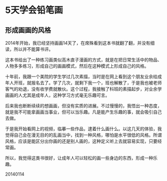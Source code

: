 # 5天学会铅笔画

## 形成画画的风格

2014年开始，我已经坚持画画14天了，在席殊看到这本书就翻了翻，并没有细读，所以并不能算书评。

这本书给出了一种练习画类似高木直子漫画的方式，就是在把日常生活中的物品、人物多多练习，形成自己的画画模式，然后在这种模式上形成自己的风格。

十年前，我跟一个美院的学生学过几次素描，当时是在网上看到这个朋友业余给成年人开班，就报名去了。学了几次，就剩下我一个，班也解散了，于是我也被老师客气的劝退，没有收学费就散伙。这个过程，我接触了科班的素描起步，对业余学画画的人尤其是成年人，这种学习方式毫无乐趣可言。

后来我也断断续续的想画画，但没有实质的进展。不过慢慢的，我悟出一种态度，就是我不可能拿画画当事业，但可以当乐趣。凡是能产生乐趣的事，就会吸引自己去做。

于是我开始看网上的视频，临摹一些作品，逮着什么画什么。以这几天的体验，我觉得自己会在漫无目的的乱画当中，找到一种风格，哪怕是水平很低的风格。所谓风格，应该是能区分出你画的还是别人画的，这种定义听上去就容易实现，只要经常画。

所以，我觉得这类书很好，让成年人可以轻松的画一些身边的东西，形成一种乐趣。

20140114
 